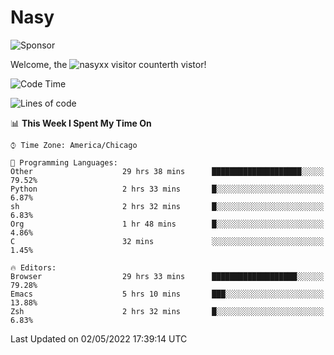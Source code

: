 # Nasy

<!--
<p align="center">
<img height="200" src="https://github-readme-stats.vercel.app/api?username=nasyxx&count_private=true&show_icons=true&theme=dracula&include_all_commits=true"/>
<img height="200" src="https://github-readme-stats.vercel.app/api/top-langs/?username=nasyxx&theme=dracula&hide=html,jupyter+notebook&count_private=true&show_icons=true"/>
</p>

  
----------------
-->

![Sponsor](https://img.shields.io/static/v1.svg?label=Sponsor&message=%E2%9D%A4&logo=GitHub&style=flat&color=pink)
 
Welcome, the ![nasyxx visitor counter](https://count.getloli.com/get/@nasyxx?theme=rule34)th vistor!
 
<!--START_SECTION:waka-->
![Code Time](http://img.shields.io/badge/Code%20Time-2%2C308%20hrs%2048%20mins-blue)

![Lines of code](https://img.shields.io/badge/From%20Hello%20World%20I%27ve%20Written-5%20Million%20lines%20of%20code-blue)

📊 **This Week I Spent My Time On** 

```text
⌚︎ Time Zone: America/Chicago

💬 Programming Languages: 
Other                    29 hrs 38 mins      ████████████████████░░░░░   79.52% 
Python                   2 hrs 33 mins       █░░░░░░░░░░░░░░░░░░░░░░░░   6.87% 
sh                       2 hrs 32 mins       █░░░░░░░░░░░░░░░░░░░░░░░░   6.83% 
Org                      1 hr 48 mins        █░░░░░░░░░░░░░░░░░░░░░░░░   4.86% 
C                        32 mins             ░░░░░░░░░░░░░░░░░░░░░░░░░   1.45%

🔥 Editors: 
Browser                  29 hrs 33 mins      ███████████████████░░░░░░   79.28% 
Emacs                    5 hrs 10 mins       ███░░░░░░░░░░░░░░░░░░░░░░   13.88% 
Zsh                      2 hrs 32 mins       █░░░░░░░░░░░░░░░░░░░░░░░░   6.83%

```


 Last Updated on 02/05/2022 17:39:14 UTC
<!--END_SECTION:waka-->

<!-- ![visitors](https://visitor-badge.laobi.icu/badge?page_id=nasyxx.nasyxx) -->
